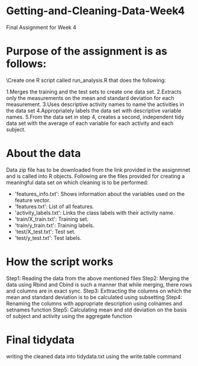 # Getting-and-Cleaning-Data-Week4
Final Assignment for Week 4

# Purpose of the assignment is as follows:
\\Create one R script called run_analysis.R that does the following:

1.Merges the training and the test sets to create one data set.
2.Extracts only the measurements on the mean and standard deviation for each measurement.
3.Uses descriptive activity names to name the activities in the data set
4.Appropriately labels the data set with descriptive variable names.
5.From the data set in step 4, creates a second, independent tidy data set with the average of each variable for each activity and each subject.

# About the data
Data zip file has to be downloaded from the link provided in the assignmnet and is called into R objects. Following are the files provided for creating a meaningful data set on which cleaning is to be performed:
- 'features_info.txt': Shows information about the variables used on the feature vector.
- 'features.txt': List of all features.
- 'activity_labels.txt': Links the class labels with their activity name.
- 'train/X_train.txt': Training set.
- 'train/y_train.txt': Training labels.
- 'test/X_test.txt': Test set.
- 'test/y_test.txt': Test labels.

# How the script works
Step1: Reading the data from the above mentioned files
Step2: Merging the data using Rbind and Cbind is such a manner that while merging, there rows and columns are in exact sync.
Step3: Exttracting the columns on which the mean and standard deviation is to be calculated using subsetting
Step4: Renaming the columns with appropriate description using colnames and setnames function
Step5: Calculating mean and std deviation on the basis of subject and activity using the aggregate function

# Final tidydata
writing the cleaned data into tidydata.txt using the write.table command
